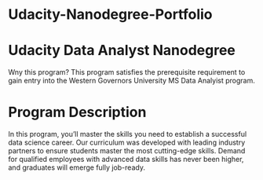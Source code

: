 # Udacity-Nanodegree-Portfolio

# Udacity Data Analyst Nanodegree

Wny this program? This program satisfies the prerequisite requirement to gain entry into the Western Governors University MS Data Analyist program.

# Program Description

In this program, you’ll master the skills you need to establish a successful data science career. Our curriculum was developed with leading industry partners to ensure students master the most cutting-edge skills. Demand for qualified employees with advanced data skills has never been higher, and graduates will emerge fully job-ready.
